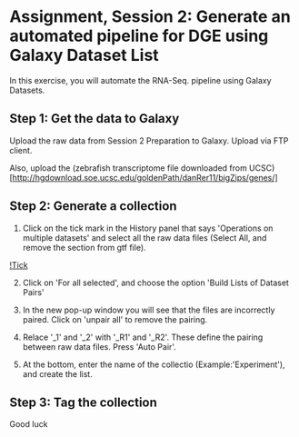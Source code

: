 Assignment, Session 2: Generate an automated pipeline for DGE using Galaxy Dataset List
================

In this exercise, you will automate the RNA-Seq. pipeline using Galaxy Datasets.

Step 1: Get the data to Galaxy
------------

Upload the raw data from Session 2 Preparation to Galaxy. Upload via FTP client.  

Also, upload the (zebrafish transcriptome file downloaded from UCSC)[http://hgdownload.soe.ucsc.edu/goldenPath/danRer11/bigZips/genes/]

Step 2: Generate a collection
----------

1. Click on the tick mark in the History panel that says 'Operations on multiple datasets' and select all the raw data files (Select All, and remove the section from gtf file).

[!Tick](/images/Tick.png)

2. Click on 'For all selected', and choose the option 'Build Lists of Dataset Pairs'

3. In the new pop-up window you will see that the files are incorrectly paired. Click on 'unpair all' to remove the pairing.

4. Relace '_1' and '_2' with '_R1' and '_R2'. These define the pairing between raw data files. Press 'Auto Pair'.

5. At the bottom, enter the name of the collectio (Example:'Experiment'), and create the list.

Step 3: Tag the collection
----------



Good luck
